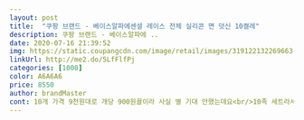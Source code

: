 ```yaml
---
layout: post 
title:  "쿠팡 브랜드 - 베이스알파에센셜 레이스 전체 실리콘 면 덧신 10켤레" 
description: 쿠팡 브랜드 - 베이스알파에 ..
date: 2020-07-16 21:39:52 
img: https://static.coupangcdn.com/image/retail/images/319122132269663-ea7e39e6-e127-4037-b294-c12b45ea5dce.jpg 
linkUrl: http://me2.do/5LfFlfPj 
categories: [1008] 
color: A6A6A6 
price: 8550 
author: brandMaster 
cont: 10개 가격 9천원대로 개당 900원꼴이라 사실 별 기대 안했는데요<br/>10족 세트라서 올해는 요걸로 아주 잘 날거같아요.<br/><br/>3주 사용후기<br/>6월15일 오전 10시 넘어서 주문했구요<br/>6월16일 오후3시 넘어 배송되었어요<br/>7일 착용 후기<br/>가격대비로 아주 좋아요<br/>구두 신을 때도 두껍지 않아서 불편함이 전혀 없었어요<br/>구매하세요!!<br/>그래서 잘 벗겨지지 않아 좋습니다.<br/><br/>그리고<br/>그리고 박바닥 미끄럼 방지 실리콘처리<br/>그리고 발바닥 부분은 면으로 되어 있어서<br/>그외에는 만족해요<br/>급히 나가냐고 건조한 발에 신고 나갔더니 실리콘조차 잡지못하는 건조한발;; 그래서 벗겨지더라구요.<br/><br/> 
---
```

 